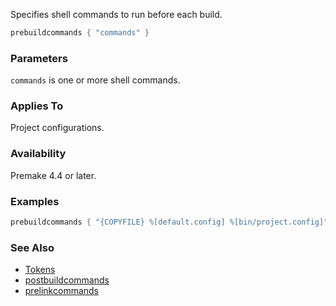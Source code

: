 Specifies shell commands to run before each build.

```lua
prebuildcommands { "commands" }
```

### Parameters ###

`commands` is one or more shell commands.

### Applies To ###

Project configurations.

### Availability ###

Premake 4.4 or later.

### Examples ###

```lua
prebuildcommands { "{COPYFILE} %[default.config] %[bin/project.config]" }
```

### See Also ###

 * [Tokens](Tokens.md)
 * [postbuildcommands](postbuildcommands.md)
 * [prelinkcommands](prelinkcommands.md)
